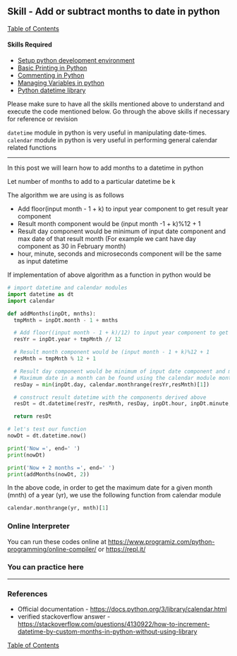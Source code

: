 ## Skill - Add or subtract months to date in python
[Table of Contents](https://nagasudhir.blogspot.com/2020/04/taming-python-table-of-contents.html)

#### Skills Required
* [Setup python development environment](https://nagasudhir.blogspot.com/2020/04/setup-python-development-environment_14.html)
* [Basic Printing in Python](https://nagasudhir.blogspot.com/2020/04/basic-printing-in-python.html)
* [Commenting in Python](https://nagasudhir.blogspot.com/2020/04/comments-in-python.html)
* [Managing Variables in python](https://nagasudhir.blogspot.com/2020/04/managing-variables-in-python.html)
* [Python datetime library](https://nagasudhir.blogspot.com/2020/05/datetime-library-in-python.html)

Please make sure to have all the skills mentioned above to understand and execute the code mentioned below. Go through the above skills if necessary for reference or revision

`datetime` module in python is very useful in manipulating date-times.
`calendar` module in python is very useful in performing general calendar related functions
<hr/>
In this post we will learn how to add months to a datetime in python

Let number of months to add to a particular datetime be k

The algorithm we are using is as follows
* Add floor(input month - 1 + k) to input year component to get result year component
* Result month component would be (input month -1 + k)%12 + 1
* Result day component would be minimum of input date component and max date of that result month (For example we cant have day component as 30 in February month)
* hour, minute, seconds and microseconds component will be the same as input datetime

If implementation of above algorithm as a function in python would be
```python
# import datetime and calendar modules
import datetime as dt
import calendar

def addMonths(inpDt, mnths):
  tmpMnth = inpDt.month - 1 + mnths

  # Add floor((input month - 1 + k)/12) to input year component to get result year component
  resYr = inpDt.year + tmpMnth // 12

  # Result month component would be (input month - 1 + k)%12 + 1
  resMnth = tmpMnth % 12 + 1

  # Result day component would be minimum of input date component and max date of the result month (For example we cant have day component as 30 in February month)
  # Maximum date in a month can be found using the calendar module monthrange function as shown below
  resDay = min(inpDt.day, calendar.monthrange(resYr,resMnth)[1])

  # construct result datetime with the components derived above
  resDt = dt.datetime(resYr, resMnth, resDay, inpDt.hour, inpDt.minute, inpDt.second, inpDt.microsecond)

  return resDt

# let's test our function
nowDt = dt.datetime.now()

print('Now =', end=' ')
print(nowDt)

print('Now + 2 months =', end=' ')
print(addMonths(nowDt, 2))
```

In the above code, in order to get the maximum date for a given month (mnth) of a year (yr), we use the following function from calendar module
```python
calendar.monthrange(yr, mnth)[1]
```

### Online Interpreter
You can run these codes online at https://www.programiz.com/python-programming/online-compiler/ or https://repl.it/

### You can practice here


<hr/>

### References
* Official documentation - https://docs.python.org/3/library/calendar.html
* verified stackoverflow answer - https://stackoverflow.com/questions/4130922/how-to-increment-datetime-by-custom-months-in-python-without-using-library

[Table of Contents](https://nagasudhir.blogspot.com/2020/04/taming-python-table-of-contents.html)

<!--stackedit_data:
eyJwcm9wZXJ0aWVzIjoidGl0bGU6IEFkZCBvciBzdWJ0cmFjdC
Btb250aHMgdG8gZGF0ZSBpbiBweXRob25cbmF1dGhvcjogTmFn
YXN1ZGhpciBQdWxsYVxuZGF0ZTogJzIwMjAtMDYtMjYnXG4iLC
JoaXN0b3J5IjpbLTE4MDUzMzAyMTcsLTI2OTQ5MDcwMywxMzA2
Nzc4ODIxLC0yMTQzODI4NzE2LDEwNjgzNDEwMDAsNzMwOTk4MT
E2XX0=
-->